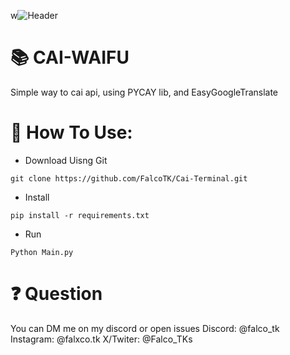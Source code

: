 w![Header](https://styles.redditmedia.com/t5_3glag/styles/bannerBackgroundImage_1ssmhjadjip31.jpg?format=pjpg&s=29601c153c18bf69a9cea1464765a8bf695c41d6 "Header")
# 📚 CAI-WAIFU
Simple way to cai api, using PYCAY lib, and EasyGoogleTranslate

# 🔨 How To Use:
- Download Uisng Git
```
git clone https://github.com/FalcoTK/Cai-Terminal.git
```
- Install
```
pip install -r requirements.txt
```
- Run
```
Python Main.py
```
# ❓ Question
You can DM me on my discord or open issues
Discord: @falco_tk
Instagram: @falxco.tk
X/Twiter: @Falco_TKs
